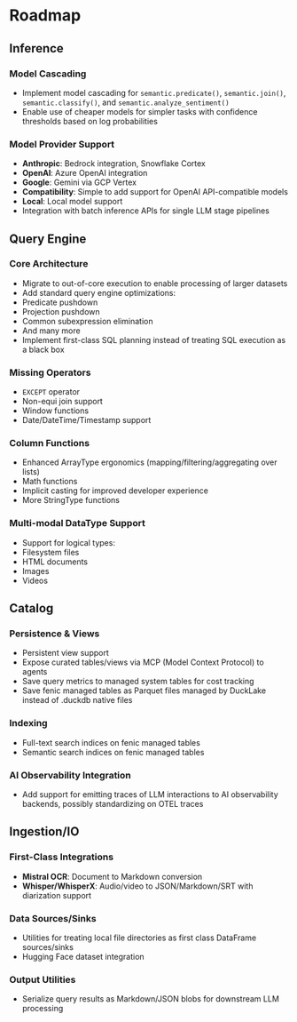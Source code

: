 # Roadmap

## Inference

### Model Cascading

- Implement model cascading for `semantic.predicate()`, `semantic.join()`, `semantic.classify()`, and `semantic.analyze_sentiment()`
- Enable use of cheaper models for simpler tasks with confidence thresholds based on log probabilities

### Model Provider Support

- **Anthropic**: Bedrock integration, Snowflake Cortex
- **OpenAI**: Azure OpenAI integration
- **Google**: Gemini via GCP Vertex
- **Compatibility**: Simple to add support for OpenAI API-compatible models
- **Local**: Local model support
- Integration with batch inference APIs for single LLM stage pipelines

## Query Engine

### Core Architecture

- Migrate to out-of-core execution to enable processing of larger datasets
- Add standard query engine optimizations:
- Predicate pushdown
- Projection pushdown
- Common subexpression elimination
- And many more
- Implement first-class SQL planning instead of treating SQL execution as a black box

### Missing Operators

- `EXCEPT` operator
- Non-equi join support
- Window functions
- Date/DateTime/Timestamp support

### Column Functions

- Enhanced ArrayType ergonomics (mapping/filtering/aggregating over lists)
- Math functions
- Implicit casting for improved developer experience
- More StringType functions

### Multi-modal DataType Support

- Support for logical types:
- Filesystem files
- HTML documents
- Images
- Videos

## Catalog

### Persistence & Views

- Persistent view support
- Expose curated tables/views via MCP (Model Context Protocol) to agents
- Save query metrics to managed system tables for cost tracking
- Save fenic managed tables as Parquet files managed by DuckLake instead of .duckdb native files

### Indexing

- Full-text search indices on fenic managed tables
- Semantic search indices on fenic managed tables

### AI Observability Integration

- Add support for emitting traces of LLM interactions to AI observability backends, possibly standardizing on OTEL traces

## Ingestion/IO

### First-Class Integrations

- **Mistral OCR**: Document to Markdown conversion
- **Whisper/WhisperX**: Audio/video to JSON/Markdown/SRT with diarization support

### Data Sources/Sinks

- Utilities for treating local file directories as first class DataFrame sources/sinks
- Hugging Face dataset integration

### Output Utilities

- Serialize query results as Markdown/JSON blobs for downstream LLM processing
